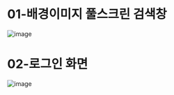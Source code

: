 # 01-배경이미지 풀스크린 검색창
![image](https://user-images.githubusercontent.com/65644486/150334260-4764db62-05b2-4a5f-9952-304112b774fa.png)

# 02-로그인 화면
![image](https://user-images.githubusercontent.com/65644486/150334213-c376c129-6d9b-446e-beb5-afdc58b7ce47.png)
